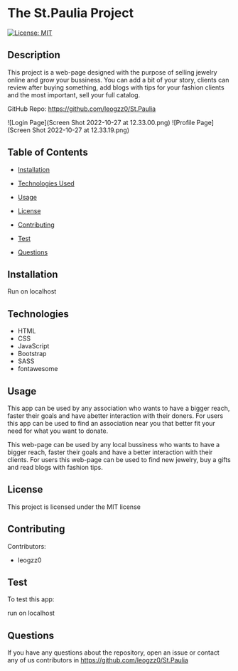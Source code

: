 # The St.Paulia Project
[![License: MIT](https://img.shields.io/badge/License-MIT-yellow.svg)](https://opensource.org/licenses/MIT)

## Description

This project is a web-page designed with the purpose of selling jewelry online and grow your bussiness. You can add a bit of your story, clients can review after buying something, add blogs with tips for your fashion clients and the most important, sell your full catalog. 

GitHub Repo: https://github.com/leogzz0/St.Paulia

![Login Page](Screen Shot 2022-10-27 at 12.33.00.png)
![Profile Page](Screen Shot 2022-10-27 at 12.33.19.png)

## Table of Contents 

- [Installation](#installation)

- [Technologies Used](#technologies)

- [Usage](#usage)

- [License](#license)

- [Contributing](#contributing)

- [Test](#test)

- [Questions](#questions)


## Installation

Run on localhost

## Technologies 
- HTML
- CSS
- JavaScript
- Bootstrap
- SASS
- fontawesome

## Usage

This app can be used by any association who wants to have a bigger reach, faster their goals and have abetter interaction with their doners. For users this app can be used to find an association near you that better fit your need for what you want to donate.

This web-page can be used by any local bussiness who wants to have a bigger reach, faster their goals and have a better interaction with their clients. For users this web-page can be used to find new jewelry, buy a gifts and read blogs with fashion tips.

## License

This project is licensed under the MIT license

## Contributing

Contributors:
- leogzz0

## Test
To test this app:

run on localhost

## Questions

If you have any questions about the repository, open an issue or contact any of us contributors in https://github.com/leogzz0/St.Paulia
